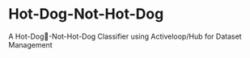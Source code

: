 # Hot-Dog-Not-Hot-Dog
A Hot-Dog🌭-Not-Hot-Dog Classifier using Activeloop/Hub for Dataset Management
